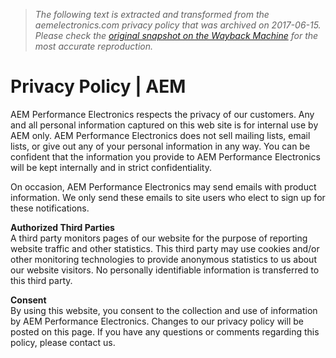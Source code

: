 > *The following text is extracted and transformed from the aemelectronics.com privacy policy that was archived on 2017-06-15. Please check the [original snapshot on the Wayback Machine](https://web.archive.org/web/20170615220541id_/http%3A//www.aemelectronics.com/privacy-policy) for the most accurate reproduction.*

# Privacy Policy | AEM

AEM Performance Electronics respects the privacy of our customers. Any and all personal information captured on this web site is for internal use by AEM only. AEM Performance Electronics does not sell mailing lists, email lists, or give out any of your personal information in any way. You can be confident that the information you provide to AEM Performance Electronics will be kept internally and in strict confidentiality. 

On occasion, AEM Performance Electronics may send emails with product information. We only send these emails to site users who elect to sign up for these notifications. 

**Authorized Third Parties**  
A third party monitors pages of our website for the purpose of reporting website traffic and other statistics. This third party may use cookies and/or other monitoring technologies to provide anonymous statistics to us about our website visitors. No personally identifiable information is transferred to this third party. 

**Consent**  
By using this website, you consent to the collection and use of information by AEM Performance Electronics. Changes to our privacy policy will be posted on this page. If you have any questions or comments regarding this policy, please contact us.
